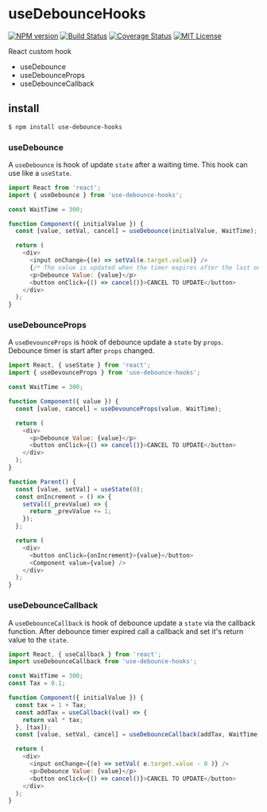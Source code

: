 # useDebounceHooks

[![NPM version](https://badgen.net/npm/v/use-debounce-hooks)](https://www.npmjs.com/package/use-debounce-hooks)
[![Build Status](https://travis-ci.org/KiKiKi-KiKi/useDebounceHooks.svg?branch=master)](https://travis-ci.org/KiKiKi-KiKi/useDebounceHooks) 
[![Coverage Status](https://coveralls.io/repos/github/KiKiKi-KiKi/useDebounceHooks/badge.svg?branch=master)](https://coveralls.io/github/KiKiKi-KiKi/useDebounceHooks?branch=master)
[![MIT License](http://img.shields.io/badge/license-MIT-green.svg?style=flat)](https://github.com/KiKiKi-KiKi/useDebounceHooks/blob/master/package.json)


React custom hook

- useDebounce
- useDebounceProps
- useDebounceCallback

## install

```sh
$ npm install use-debounce-hooks
```

### useDebounce

A `useDebounce` is hook of update `state` after a waiting time.
This hook can use like a `useState`.

```js
import React from 'react';
import { useDebounce } from 'use-debounce-hooks';

const WaitTime = 300;

function Component({ initialValue }) {
  const [value, setVal, cancel] = useDebounce(initialValue, WaitTime);

  return (
    <div>
      <input onChange={(e) => setVal(e.target.value)} />
      {/* The value is updated when the timer expires after the last onChange event. */}
      <p>Debounce Value: {value}</p>
      <button onClick={() => cancel()}>CANCEL TO UPDATE</button>
    </div>
  );
}
```

### useDebounceProps

A `useDevounceProps` is hook of debounce update a `state` by `props`.
Debounce timer is start after `props` changed.

```js
import React, { useState } from 'react';
import { useDevounceProps } from 'use-debounce-hooks';

const WaitTime = 300;

function Component({ value }) {
  const [value, cancel] = useDevounceProps(value, WaitTime);

  return (
    <div>
      <p>Debounce Value: {value}</p>
      <button onClick={() => cancel()}>CANCEL TO UPDATE</button>
    </div>
  );
}

function Parent() {
  const [value, setVal] = useState(0);
  const onIncrement = () => {
    setVal((_prevValue) => {
      return _prevValue += 1;
    });
  };

  return (
    <div>
      <button onClick={onIncrement}>{value}</button>
      <Component value={value} />
    </div>
  );
}
```

### useDebounceCallback

A `useDebounceCallback` is hook of debounce update a `state` via the callback function.
After debounce timer expired call a callback and set it's return value to the `state`.

```js
import React, { useCallback } from 'react';
import useDebounceCallback from 'use-debounce-hooks';

const WaitTime = 300;
const Tax = 0.1;

function Component({ initialValue }) {
  const tax = 1 + Tax;
  const addTax = useCallback((val) => {
    return val * tax;
  }, [tax]);
  const [value, setVal, cancel] = useDebounceCallback(addTax, WaitTime, initialValue);

  return (
    <div>
      <input onChange={(e) => setVal( e.target.value - 0 )} />
      <p>Debounce Value: {value}</p>
      <button onClick={() => cancel()}>CANCEL TO UPDATE</button>
    </div>
  );
}
```
